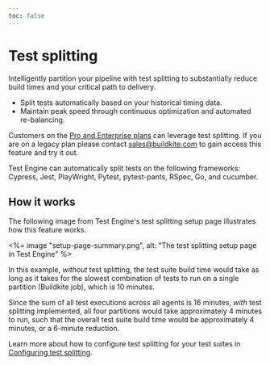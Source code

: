 ```yaml
---
toc: false
---
```


# Test splitting

Intelligently partition your pipeline with test splitting to substantially reduce build times and your critical path to delivery.

- Split tests automatically based on your historical timing data.
- Maintain peak speed through continuous optimization and automated re-balancing.

Customers on the [Pro and Enterprise plans](https://buildkite.com/pricing/) can leverage test splitting. If you are on a legacy plan please contact sales@buildkite.com to gain access this feature and try it out.

Test Engine can automatically split tests on the following frameworks: Cypress, Jest, PlayWright, Pytest, pytest-pants, RSpec, Go, and cucumber.

## How it works

The following image from Test Engine's test splitting setup page illustrates how this feature works.

<%= image "setup-page-summary.png", alt: "The test splitting setup page in Test Engine" %>

In this example, _without_ test splitting, the test suite build time would take as long as it takes for the slowest combination of tests to run on a single partition (Buildkite job), which is 10 minutes.

Since the sum of all test executions across all agents is 16 minutes, _with_ test splitting implemented, all four partitions would take approximately 4 minutes to run, such that the overall test suite build time would be approximately 4 minutes, or a 6-minute reduction.

Learn more about how to configure test splitting for your test suites in [Configuring test splitting](/docs/test-engine/test-splitting/configuring).
